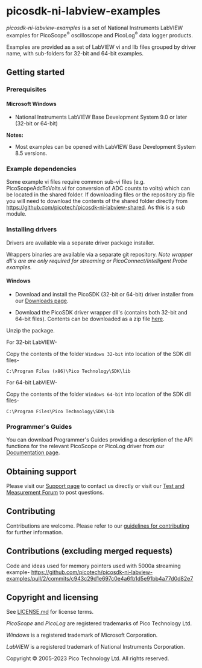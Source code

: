 # picosdk-ni-labview-examples

*picosdk-ni-labview-examples* is a set of National Instruments LabVIEW examples for PicoScope<sup>®</sup> oscilloscope and PicoLog<sup>®</sup> data logger products.

Examples are provided as a set of LabVIEW vi and llb files grouped by driver name, with sub-folders for 32-bit and 64-bit examples.

## Getting started

### Prerequisites

#### Microsoft Windows

* National Instruments LabVIEW Base Development System 9.0 or later (32-bit or 64-bit)

**Notes:** 

* Most examples can be opened with LabVIEW Base Development System 8.5 versions.

### Example dependencies

Some example vi files require common sub-vi files (e.g. PicoScopeAdcToVolts.vi for conversion of ADC counts to volts) which can be located in the shared folder.
If downloading files or the repository zip file you will need to download the contents of the shared folder directly from https://github.com/picotech/picosdk-ni-labview-shared. As this is a sub module.

### Installing drivers

Drivers are available via a separate driver package installer.

Wrappers binaries are available via a separate git repository.
*Note wrapper dll's are are only required for streaming or PicoConnect/Intelligent Probe examples.*

#### Windows

* Download and install the PicoSDK (32-bit or 64-bit) driver installer from our [Downloads page](https://www.picotech.com/downloads).

* Download the PicoSDK driver wrapper dll's (contains both 32-bit and 64-bit files). Contents can be downloaded as a zip file [here](https://github.com/picotech/picosdk-c-wrappers-binaries/archive/refs/heads/master.zip).

Unzip the package.

For 32-bit LabVIEW-

Copy the contents of the folder `Windows 32-bit` into location of the SDK dll files-

`C:\Program Files (x86)\Pico Technology\SDK\lib`

For 64-bit LabVIEW-

Copy the contents of the folder `Windows 64-bit` into location of the SDK dll files-

`C:\Program Files\Pico Technology\SDK\lib`

### Programmer's Guides

You can download Programmer's Guides providing a description of the API functions for the relevant PicoScope or PicoLog driver from our [Documentation page](https://www.picotech.com/library/documentation).

## Obtaining support

Please visit our [Support page](https://www.picotech.com/tech-support) to contact us directly or visit our [Test and Measurement Forum](https://www.picotech.com/support/forum20.html) to post questions.

## Contributing

Contributions are welcome. Please refer to our [guidelines for contributing](.github/CONTRIBUTING.md) for further information.

## Contributions (excluding merged requests)

Code and ideas used for memory pointers used with 5000a streaming example-
https://github.com/picotech/picosdk-ni-labview-examples/pull/2/commits/c943c29d1e697c0e4a6fb1d5e91bb4a77d0d82e7

## Copyright and licensing

See [LICENSE.md](LICENSE.md) for license terms.

*PicoScope* and *PicoLog* are registered trademarks of Pico Technology Ltd. 

*Windows* is a registered trademark of Microsoft Corporation.

*LabVIEW* is a registered trademark of National Instruments Corporation.

Copyright © 2005-2023 Pico Technology Ltd. All rights reserved.

